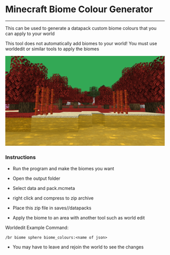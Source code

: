 # Minecraft Biome Colour Generator

---

This can be used to generate a datapack custom biome colours that you can apply to your world

This tool does not automatically add biomes to your world!
You must use worldedit or similar tools to apply the biomes

![Custom Biome Colours](Example.png)



### Instructions

- Run the program and make the biomes you want

- Open the output folder

- Select data and pack.mcmeta

- right click and compress to zip archive

- Place this zip file in saves/<YourWorldName>/datapacks

- Apply the biome to an area with another tool such as world edit

Worldedit Example Command:
```
/br biome sphere biome_colours:<name of json>
```

- You may have to leave and rejoin the world to see the changes